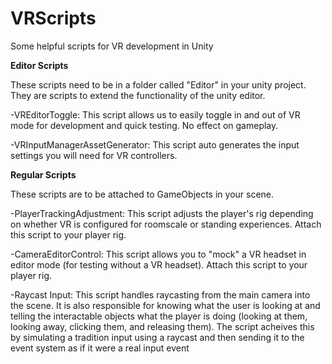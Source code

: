 # VRScripts
Some helpful scripts for VR development in Unity


**Editor Scripts**

These scripts need to be in a folder called "Editor" in your unity project. They are scripts to extend the functionality of the unity editor.

-VREditorToggle: This script allows us to easily toggle in and out of VR mode for development and quick testing. No effect on gameplay.

-VRInputManagerAssetGenerator: This script auto generates the input settings you will need for VR controllers. 

**Regular Scripts**

These scripts are to be attached to GameObjects in your scene.

-PlayerTrackingAdjustment: This script adjusts the player's rig depending on whether VR is configured for roomscale or standing experiences. Attach this script to your player rig.

-CameraEditorControl: This script allows you to "mock" a VR headset in editor mode (for testing without a VR headset). Attach this script to your player rig. 

-Raycast Input: This script handles raycasting from the main camera into the scene. It is also responsible for knowing what the user is
looking at and telling the interactable objects what the player is doing (looking at them, looking away, clicking them, and 
releasing them). The script acheives this by simulating a tradition input using a raycast and then sending it to the event system
as if it were a real input event


